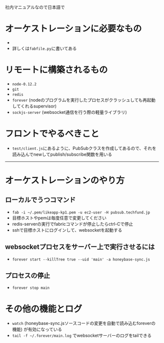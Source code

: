 社内マニュアルなので日本語で

# オーケストレーションに必要なもの
-
- 詳しくは`fabfile.py`に書いてある

# リモートに構築されるもの
- `node-0.12.2`
- `git`
- `redis`
- `forever` (nodeのプログラムを実行したプロセスがクラッシュしても再起動してくれるsupervisor)
- `sockjs-server` (websocket通信を行う際の軽量ライブラリ)

# フロントでやるべきこと
- `test/client.js`にあるように、PubSubクラスを作成してあるので、それを読み込んでnewしてpublish/subscribe関数を用いる

---

# オーケストレーションのやり方
## ローカルでうつコマンド
- `fab -i ~/.pem/likeapp-kp1.pem -u ec2-user -H pubsub.techfund.jp`
- 目標ホストやpemは毎度任意で変更してください
- redis-serverの実行でfabricコマンドが停止したらctrl-Cで停止
- sshで目標ホストにログインして、websocketを起動する

## websocketプロセスをサーバー上で実行させるには
- `forever start --killTree true --uid 'main' -a honeybase-sync.js`

## プロセスの停止
- `forever stop main`

# その他の機能とログ
- `watch` (honeybase-sync.jsソースコードの変更を自動で読み込むforeverの機能) が有効になっている
- `tail -f ~/.forever/main.log` でwebsocketサーバーのログをtailできる
